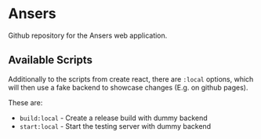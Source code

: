 # Ansers

Github repository for the Ansers web application.

## Available Scripts

Additionally to the scripts from create react, there are `:local` options, which will then use a fake backend to showcase changes (E.g. on github pages).

These are:

* `build:local` - Create a release build with dummy backend
* `start:local` - Start the testing server with dummy backend